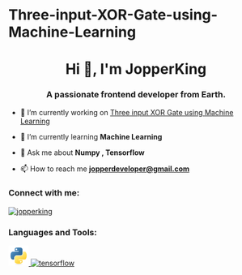 # Three-input-XOR-Gate-using-Machine-Learning

<h1 align="center">Hi 👋, I'm JopperKing</h1>
<h3 align="center">A passionate frontend developer from Earth.</h3>

- 🔭 I’m currently working on [Three input XOR Gate using Machine Learning](https://github.com/jopperking/Three-input-XOR-Gate-using-Machine-Learning)

- 🌱 I’m currently learning **Machine Learning**

- 💬 Ask me about **Numpy , Tensorflow**

- 📫 How to reach me **jopperdeveloper@gmail.com**

<h3 align="left">Connect with me:</h3>
<p align="left">
<a href="https://instagram.com/jopperking" target="blank"><img align="center" src="https://raw.githubusercontent.com/rahuldkjain/github-profile-readme-generator/master/src/images/icons/Social/instagram.svg" alt="jopperking" height="30" width="40" /></a>
</p>

<h3 align="left">Languages and Tools:</h3>
<p align="left"> <a href="https://www.python.org" target="_blank"> <img src="https://raw.githubusercontent.com/devicons/devicon/master/icons/python/python-original.svg" alt="python" width="40" height="40"/> </a> <a href="https://www.tensorflow.org" target="_blank"> <img src="https://www.vectorlogo.zone/logos/tensorflow/tensorflow-icon.svg" alt="tensorflow" width="40" height="40"/> </a> </p>

